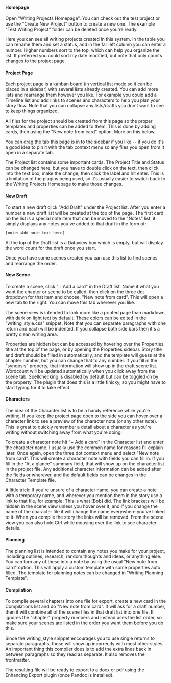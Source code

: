 #### Homepage
Open "Writing Projects Homepage". You can check out the test project or use the "Create New Project" button to create a new one. The example "Test Writing Project" folder can be deleted once you're ready. 

Here you can see all writing projects created in this system. In the table you can rename them and set a status, and in the far left column you can enter a number. Higher numbers sort to the top, which can help you organize the list. If preferred you could sort my date modified, but note that only counts changes to the project page.

#### Project Page
Each project page is a kanban board (in vertical list mode so it can be placed in a sidebar) with several lists already created. You can add more lists and rearrange them however you like. For example you could add a Timeline list and add links to scenes and characters to help you plan your story flow. Note that you can collapse any lists/drafts you don't want to see to keep things organized. 

All files for the project should be created from this page so the proper templates and properties can be added to them. This is done by adding cards, then using the "New note from card" option. More on this below.

You can drag the tab this page is in to the sidebar if you like -- if you do it's a good idea to pin it with the tab context menu so any files you open from it open in a separate tab.

The Project list contains some important cards. The Project Title and Status can be changed here, but you have to double click on the text, then click into the text box, make the change, then click the label and hit enter. This is a limitation of the plugins being used, so it's usually easier to switch back to the Writing Projects Homepage to make those changes. 

#### New Draft
To start a new draft click "Add Draft" under the Project list. After you enter a number a new draft list will be created at the top of the page. The first card on the list is a special note item that can be moved to the "Notes" list, it simply displays any notes you've added to that draft in the form of: 
```
[note::Add note text here] 
```

At the top of the Draft list is a Dataview box which is empty, but will display the word count for the draft once you start.

Once you have some scenes created you can use this list to find scenes and rearrange the order.

#### New Scene
To create a scene, click "+ Add a card" in the Draft list. Name it what you want the chapter or scene to be called, then click on the three dot dropdown for that item and choose, "New note from card". This will open a new tab to the right. You can move this tab wherever you like.

The scene view is intended to look more like a printed page than markdown, with dark on light text by default. These colors can be edited in the "writing_style.css" snippet. Note that you can separate paragraphs with one return and each will be indented. If you collapse both side bars then it's a pretty clean writing area.

Properties are hidden but can be accessed by hovering over the Properties title at the top of the page, or by opening the Properties sidebar. Story title and draft should be filled in automatically, and the template will guess at the chapter number, but you can change that to any number. If you fill in the "synopsis" property, that information will show up in the draft scene list. Wordcount will be updated automatically when you click away from the scene tab. Spellchecking is disabled by default but can be toggled on by the property. The plugin that does this is a little finicky, so you might have to start typing for it to take effect.

#### Characters
The idea of the Character list is to be a handy reference while you're writing. If you keep the project page open to the side you can hover over a character link to see a preview of the character note (or any other note). This is great to quickly remember a detail about a character as you're writing without switching away from what you're doing.

To create a character note hit "+ Add a card" in the Character list and enter the character name. I usually use the common name for reasons I'll explain later. Once again, open the three dot context menu and select "New note from card". This will create a character note with fields you can fill in. If you fill in the "At a glance" summary field, that will show up on the character list in the project file. Any additional character information can be added after the fields or wherever, and the default fields can be changes in the Character Template file. 

A little trick: If you're unsure of a character name, you can create a note with a temporary name, and wherever you mention them in the story use a link to that file, for example: This is what [Bob] did. The link brackets will be hidden in the scene view unless you hover over it, and if you change the name of the character file it will change the name everywhere you've linked to it. When you compile the story the links will be removed. From the scene view you can also hold Ctrl while mousing over the link to see character details.

#### Planning
The planning list is intended to contain any notes you make for your project, including outlines, research, random thoughts and ideas, or anything else. You can turn any of these into a note by using the usual "New note from card" option. This will apply a custom template with some properties auto filled. The template for planning notes can be changed in "Writing Planning Template".

#### Compilation
To compile several chapters into one file for export, create a new card in the Compilations list and do "New note from card". It will ask for a draft number, then it will combine all of the scene files in that draft list into one file. It ignores the "chapter" property numbers and instead uses the list order, so make sure your scenes are listed in the order you want them before you do this. 

Since the writing_style snippet encourages you to use single returns to separate paragraphs, those will show up incorrectly with most other styles. An important thing this compiler does is to add the extra lines back in between paragraphs so they read as separate. It also removes the frontmatter. 

The resulting file will be ready to export to a docx or pdf using the Enhancing Export plugin (once Pandoc is installed).
